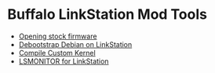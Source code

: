 Buffalo LinkStation Mod Tools
=============================

* [Opening stock firmware](https://blog.ntlab.id/2014/11/11/opening-stock-firmware-of-linkstation-ls421de/)
* [Debootstrap Debian on LinkStation](https://blog.ntlab.id/2014/11/12/debian-wheezy-on-linkstation-ls421de/)
* [Compile Custom Kernel](https://blog.ntlab.id/2014/12/11/compiling-debian-wheezy-kernel-for-linkstation-ls421de/)
* [LSMONITOR for LinkStation](https://blog.ntlab.id/2014/12/17/unified-lsmonitor-for-debian-system-in-linkstation-ls421de/)
